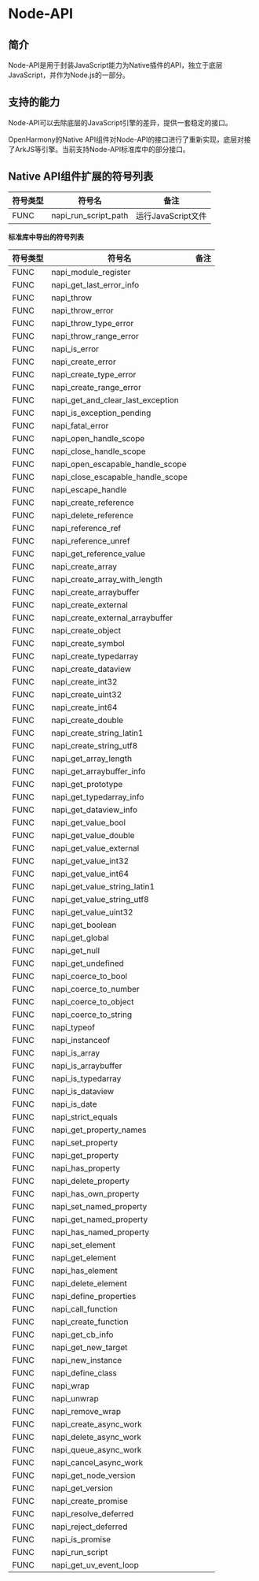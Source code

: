 # Node-API

## 简介

Node-API是用于封装JavaScript能力为Native插件的API，独立于底层JavaScript，并作为Node.js的一部分。

## 支持的能力

Node-API可以去除底层的JavaScript引擎的差异，提供一套稳定的接口。

OpenHarmony的Native API组件对Node-API的接口进行了重新实现，底层对接了ArkJS等引擎。当前支持Node-API标准库中的部分接口。

## Native API组件扩展的符号列表

|符号类型|符号名|备注|
| --- | --- | --- |
|FUNC|napi_run_script_path|运行JavaScript文件|

**标准库中导出的符号列表**

|符号类型|符号名|备注|
| --- | --- | --- |
|FUNC|napi_module_register||
|FUNC|napi_get_last_error_info||
|FUNC|napi_throw||
|FUNC|napi_throw_error||
|FUNC|napi_throw_type_error||
|FUNC|napi_throw_range_error||
|FUNC|napi_is_error||
|FUNC|napi_create_error||
|FUNC|napi_create_type_error||
|FUNC|napi_create_range_error||
|FUNC|napi_get_and_clear_last_exception||
|FUNC|napi_is_exception_pending||
|FUNC|napi_fatal_error||
|FUNC|napi_open_handle_scope||
|FUNC|napi_close_handle_scope||
|FUNC|napi_open_escapable_handle_scope||
|FUNC|napi_close_escapable_handle_scope||
|FUNC|napi_escape_handle||
|FUNC|napi_create_reference||
|FUNC|napi_delete_reference||
|FUNC|napi_reference_ref||
|FUNC|napi_reference_unref||
|FUNC|napi_get_reference_value||
|FUNC|napi_create_array||
|FUNC|napi_create_array_with_length||
|FUNC|napi_create_arraybuffer||
|FUNC|napi_create_external||
|FUNC|napi_create_external_arraybuffer||
|FUNC|napi_create_object||
|FUNC|napi_create_symbol||
|FUNC|napi_create_typedarray||
|FUNC|napi_create_dataview||
|FUNC|napi_create_int32||
|FUNC|napi_create_uint32||
|FUNC|napi_create_int64||
|FUNC|napi_create_double||
|FUNC|napi_create_string_latin1||
|FUNC|napi_create_string_utf8||
|FUNC|napi_get_array_length||
|FUNC|napi_get_arraybuffer_info||
|FUNC|napi_get_prototype||
|FUNC|napi_get_typedarray_info||
|FUNC|napi_get_dataview_info||
|FUNC|napi_get_value_bool||
|FUNC|napi_get_value_double||
|FUNC|napi_get_value_external||
|FUNC|napi_get_value_int32||
|FUNC|napi_get_value_int64||
|FUNC|napi_get_value_string_latin1||
|FUNC|napi_get_value_string_utf8||
|FUNC|napi_get_value_uint32||
|FUNC|napi_get_boolean||
|FUNC|napi_get_global||
|FUNC|napi_get_null||
|FUNC|napi_get_undefined||
|FUNC|napi_coerce_to_bool||
|FUNC|napi_coerce_to_number||
|FUNC|napi_coerce_to_object||
|FUNC|napi_coerce_to_string||
|FUNC|napi_typeof||
|FUNC|napi_instanceof||
|FUNC|napi_is_array||
|FUNC|napi_is_arraybuffer||
|FUNC|napi_is_typedarray||
|FUNC|napi_is_dataview||
|FUNC|napi_is_date||
|FUNC|napi_strict_equals||
|FUNC|napi_get_property_names||
|FUNC|napi_set_property||
|FUNC|napi_get_property||
|FUNC|napi_has_property||
|FUNC|napi_delete_property||
|FUNC|napi_has_own_property||
|FUNC|napi_set_named_property||
|FUNC|napi_get_named_property||
|FUNC|napi_has_named_property||
|FUNC|napi_set_element||
|FUNC|napi_get_element||
|FUNC|napi_has_element||
|FUNC|napi_delete_element||
|FUNC|napi_define_properties||
|FUNC|napi_call_function||
|FUNC|napi_create_function||
|FUNC|napi_get_cb_info||
|FUNC|napi_get_new_target||
|FUNC|napi_new_instance||
|FUNC|napi_define_class||
|FUNC|napi_wrap||
|FUNC|napi_unwrap||
|FUNC|napi_remove_wrap||
|FUNC|napi_create_async_work||
|FUNC|napi_delete_async_work||
|FUNC|napi_queue_async_work||
|FUNC|napi_cancel_async_work||
|FUNC|napi_get_node_version||
|FUNC|napi_get_version||
|FUNC|napi_create_promise||
|FUNC|napi_resolve_deferred||
|FUNC|napi_reject_deferred||
|FUNC|napi_is_promise||
|FUNC|napi_run_script||
|FUNC|napi_get_uv_event_loop||